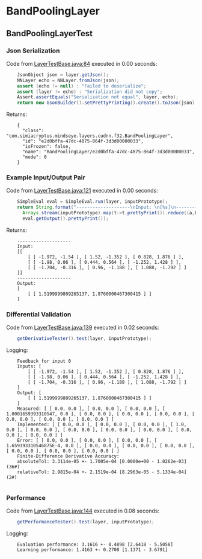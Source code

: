 # BandPoolingLayer
## BandPoolingLayerTest
### Json Serialization
Code from [LayerTestBase.java:84](../../../../../../../../../MindsEye/src/test/java/com/simiacryptus/mindseye/layers/LayerTestBase.java#L84) executed in 0.00 seconds: 
```java
    JsonObject json = layer.getJson();
    NNLayer echo = NNLayer.fromJson(json);
    assert (echo != null) : "Failed to deserialize";
    assert (layer != echo) : "Serialization did not copy";
    Assert.assertEquals("Serialization not equal", layer, echo);
    return new GsonBuilder().setPrettyPrinting().create().toJson(json);
```

Returns: 

```
    {
      "class": "com.simiacryptus.mindseye.layers.cudnn.f32.BandPoolingLayer",
      "id": "e2d0bffa-47dc-4875-864f-3d3d00000033",
      "isFrozen": false,
      "name": "BandPoolingLayer/e2d0bffa-47dc-4875-864f-3d3d00000033",
      "mode": 0
    }
```



### Example Input/Output Pair
Code from [LayerTestBase.java:121](../../../../../../../../../MindsEye/src/test/java/com/simiacryptus/mindseye/layers/LayerTestBase.java#L121) executed in 0.00 seconds: 
```java
    SimpleEval eval = SimpleEval.run(layer, inputPrototype);
    return String.format("--------------------\nInput: \n[%s]\n--------------------\nOutput: \n%s",
      Arrays.stream(inputPrototype).map(t->t.prettyPrint()).reduce((a,b)->a+",\n"+b).get(),
      eval.getOutput().prettyPrint());
```

Returns: 

```
    --------------------
    Input: 
    [[
    	[ [ -1.972, -1.54 ], [ 1.52, -1.352 ], [ 0.828, 1.876 ] ],
    	[ [ -1.98, 0.06 ], [ 0.444, 0.564 ], [ -1.252, 1.428 ] ],
    	[ [ -1.704, -0.316 ], [ 0.96, -1.188 ], [ 1.088, -1.792 ] ]
    ]]
    --------------------
    Output: 
    [
    	[ [ 1.5199999809265137, 1.8760000467300415 ] ]
    ]
```



### Differential Validation
Code from [LayerTestBase.java:139](../../../../../../../../../MindsEye/src/test/java/com/simiacryptus/mindseye/layers/LayerTestBase.java#L139) executed in 0.02 seconds: 
```java
    getDerivativeTester().test(layer, inputPrototype);
```
Logging: 
```
    Feedback for input 0
    Inputs: [
    	[ [ -1.972, -1.54 ], [ 1.52, -1.352 ], [ 0.828, 1.876 ] ],
    	[ [ -1.98, 0.06 ], [ 0.444, 0.564 ], [ -1.252, 1.428 ] ],
    	[ [ -1.704, -0.316 ], [ 0.96, -1.188 ], [ 1.088, -1.792 ] ]
    ]
    Output: [
    	[ [ 1.5199999809265137, 1.8760000467300415 ] ]
    ]
    Measured: [ [ 0.0, 0.0 ], [ 0.0, 0.0 ], [ 0.0, 0.0 ], [ 1.0001659393310547, 0.0 ], [ 0.0, 0.0 ], [ 0.0, 0.0 ], [ 0.0, 0.0 ], [ 0.0, 0.0 ], [ 0.0, 0.0 ], [ 0.0, 0.0 ] ]
    Implemented: [ [ 0.0, 0.0 ], [ 0.0, 0.0 ], [ 0.0, 0.0 ], [ 1.0, 0.0 ], [ 0.0, 0.0 ], [ 0.0, 0.0 ], [ 0.0, 0.0 ], [ 0.0, 0.0 ], [ 0.0, 0.0 ], [ 0.0, 0.0 ] ]
    Error: [ [ 0.0, 0.0 ], [ 0.0, 0.0 ], [ 0.0, 0.0 ], [ 1.659393310546875E-4, 0.0 ], [ 0.0, 0.0 ], [ 0.0, 0.0 ], [ 0.0, 0.0 ], [ 0.0, 0.0 ], [ 0.0, 0.0 ], [ 0.0, 0.0 ] ]
    Finite-Difference Derivative Accuracy:
    absoluteTol: 3.3114e-05 +- 1.7005e-04 [0.0000e+00 - 1.0262e-03] (36#)
    relativeTol: 2.9815e-04 +- 2.1519e-04 [8.2963e-05 - 5.1334e-04] (2#)
    
```

### Performance
Code from [LayerTestBase.java:144](../../../../../../../../../MindsEye/src/test/java/com/simiacryptus/mindseye/layers/LayerTestBase.java#L144) executed in 0.08 seconds: 
```java
    getPerformanceTester().test(layer, inputPrototype);
```
Logging: 
```
    Evaluation performance: 3.1616 +- 0.4898 [2.6418 - 5.5058]
    Learning performance: 1.4163 +- 0.2708 [1.1371 - 3.6791]
    
```

